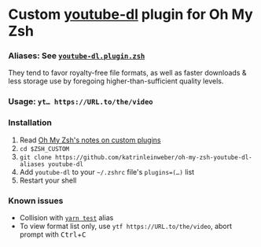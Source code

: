 # Custom [youtube-dl](https://ytdl-org.github.io/youtube-dl/)  plugin for Oh My Zsh

### Aliases: See [`youtube-dl.plugin.zsh`](youtube-dl.plugin.zsh) 

They tend to favor royalty-free file formats,
as well as faster downloads & less storage use
by foregoing higher-than-sufficient quality levels.

### Usage: `yt… https://URL.to/the/video`

### Installation

1. Read [Oh My Zsh's notes on custom plugins](https://github.com/ohmyzsh/ohmyzsh#custom-plugins-and-themes)
1. `cd $ZSH_CUSTOM`
1. `git clone https://github.com/katrinleinweber/oh-my-zsh-youtube-dl-aliases youtube-dl`
1. Add `youtube-dl` to your `~/.zshrc` file's `plugins=(…)` list
1. Restart your shell

### Known issues

- Collision with [`yarn test`](https://github.com/ohmyzsh/ohmyzsh/tree/master/plugins/yarn#aliases)
alias
- To view format list only, use `ytf https://URL.to/the/video`,
  abort prompt with <kbd>Ctrl</kbd>+<kbd>C</kbd>
 
